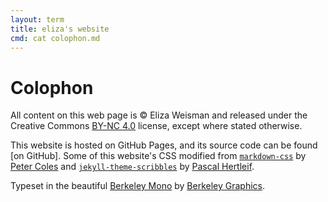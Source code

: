 ```yaml
---
layout: term
title: eliza's website
cmd: cat colophon.md
---
```


Colophon
========

All content on this web page is &copy; Eliza Weisman and released under the
Creative Commons [BY-NC 4.0] license, except where stated otherwise.

This website is hosted on GitHub Pages, and its source code can be found [on
GitHub]. Some of this website's CSS modified from [`markdown-css`] by [Peter
Coles] and [`jekyll-theme-scribbles`] by [Pascal Hertleif].

Typeset in the beautiful [Berkeley Mono] by [Berkeley Graphics].

[BY-NC 4.0]: https://creativecommons.org/licenses/by-nc/4.0/
[`markdown-css`]: https://github.com/mrcoles/markdown-css
[Peter Coles]: https://github.com/mrcoles
[`jekyll-theme-scribbles`]: https://killercup.github.io/jekyll-theme-scribbles/
[Pascal Hertleif]: https://pascalhertleif.de/
[Berkeley Mono]: https://berkeleygraphics.com/typefaces/berkeley-mono/
[Berkeley Graphics]: https://berkeleygraphics.com
